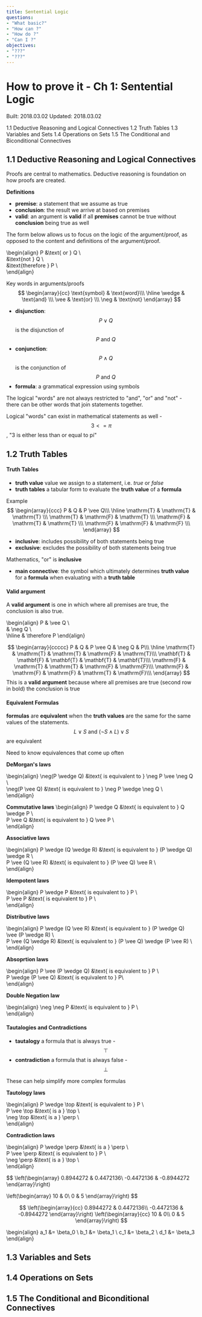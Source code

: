 ```yaml
---
title: Sentential Logic
questions:
- "What basic?"
- "How can ?"
- "How do ?"
- "Can I ?"
objectives:
- "???"
- "???"
---
```

# How to prove it - Ch 1: Sentential Logic

Built: 2018.03.02
Updated: 2018.03.02

1.1 Deductive Reasoning and Logical Connectives
1.2 Truth Tables
1.3 Variables and Sets
1.4 Operations on Sets
1.5 The Conditional and Biconditional Connectives

## 1.1 Deductive Reasoning and Logical Connectives

Proofs are central to mathematics. Deductive reasoning is foundation on how proofs are created.

**Definitions**
- **premise**: a statement that we assume as true 
- **conclusion**: the result we arrive at based on premises
- **valid**: an argument is **valid** if all **premises** cannot be true without **conclusion** being true as well

The form below allows us to focus on the logic of the argument/proof, as opposed to the content and definitions of the argument/proof.


\begin{align}
P &\text{ or } Q \\\
  &\text{not } Q \\\
  &\text{therefore } P \\\
\end{align}

Key words in arguments/proofs
$$
\begin{array}{cc}
\text{symbol} & \text{word}\\\
\hline
\wedge & \text{and} \\\
\vee & \text{or} \\\
\neg & \text{not}
\end{array}
$$
- **disjunction**: $$P \vee Q$$ is the disjunction of $$P \text{ and } Q$$
- **conjunction**: $$P \wedge Q$$ is the conjunction of $$P \text{ and } Q$$
- **formula**: a grammatical expression using symbols

The logical "words" are not always restricted to "and", "or" and "not" - there can be other words that join statements together.

Logical "words" can exist in mathematical statements as well - $$3 <= \pi$$, "3 is either less than or equal to pi"


## 1.2 Truth Tables

#### Truth Tables
- **truth value** value we assign to a statement, i.e. *true* or *false*
- **truth tables** a tabular form to evaluate the **truth value** of a **formula**

Example
$$
\begin{array}{ccc}
P & Q & P \vee Q\\\
\hline
\mathrm{T} & \mathrm{T} & \mathrm{T} \\\
\mathrm{T} & \mathrm{F} & \mathrm{T} \\\
\mathrm{F} & \mathrm{T} & \mathrm{T} \\\
\mathrm{F} & \mathrm{F} & \mathrm{F} \\\
\end{array}
$$
- **inclusive**: includes possibility of both statements being true
- **exclusive**: excludes the possibility of both statements being true

Mathematics, "or" is **inclusive**

- **main connective**: the symbol which ultimately determines **truth value** for a **formula** when evaluating with a **truth table**


#### Valid argument
A **valid argument** is one in which where all premises are true, the conclusion is also true.

\begin{align}
P & \vee Q \\\
& \neg Q \\\
\hline
& \therefore P
\end{align}


$$
\begin{array}{ccccc}
P & Q & P \vee Q & \neg Q & P\\\
\hline
\mathrm{T} & \mathrm{T} & \mathrm{T} & \mathrm{F} & \mathrm{T}\\\
\mathbf{T} & \mathbf{F} & \mathbf{T} & \mathbf{T} & \mathbf{T}\\\
\mathrm{F} & \mathrm{T} & \mathrm{T} & \mathrm{F} & \mathrm{F}\\\
\mathrm{F} & \mathrm{F} & \mathrm{F} & \mathrm{T} & \mathrm{F}\\\
\end{array}
$$
This is a **valid argument** because where all premises are true (second row in bold) the conclusion is true

#### Equivalent Formulas
**formulas** are **equivalent** when the **truth values** are the same for the same values of the statements. $$L \vee S \text{ and } (\neg S \wedge L) \vee S$$ are equivalent

Need to know equivalences that come up often

**DeMorgan's laws**

\begin{align}
\neg(P \wedge Q) &\text{ is equivalent to } \neg P \vee \neg Q \\\
\neg(P \vee Q) &\text{ is equivalent to } \neg P \wedge \neg Q \\\
\end{align}

**Commutative laws**
\begin{align}
P \wedge Q &\text{ is equivalent to } Q \wedge P \\\
P \vee Q &\text{ is equivalent to } Q \vee P \\\
\end{align}


**Associative laws**

\begin{align}
P \wedge (Q \wedge R) &\text{ is equivalent to } (P \wedge Q) \wedge R \\\
P \vee (Q \vee R) &\text{ is equivalent to } (P \vee Q) \vee R \\\
\end{align}


**Idempotent laws**

\begin{align}
P \wedge P &\text{ is equivalent to } P \\\
P \vee P &\text{ is equivalent to } P  \\\
\end{align}


**Distributive laws**

\begin{align}
P \wedge (Q \vee R) &\text{ is equivalent to } (P \wedge Q) \vee (P \wedge R) \\\
P \vee (Q \wedge R) &\text{ is equivalent to } (P \vee Q) \wedge (P \vee R) \\\
\end{align}


**Absoprtion laws**

\begin{align}
P \vee (P \wedge Q) &\text{ is equivalent to } P \\\
P \wedge (P \vee Q) &\text{ is equivalent to } P\\\
\end{align}


**Double Negation law**

\begin{align}
\neg \neg P &\text{ is equivalent to } P \\\
\end{align}


#### Tautalogies and Contradictions
- **tautalogy** a formula that is always true - $$\top$$
- **contradiction** a formula that is always false - $$\perp$$

These can help simplify more complex formulas

**Tautology laws**

\begin{align}
P \wedge \top &\text{ is equivalent to } P \\\
P \vee \top &\text{ is a } \top \\\
\neg \top &\text{ is a } \perp \\\
\end{align}


**Contradiction laws**

\begin{align}
P \wedge \perp &\text{ is a } \perp \\\
P \vee \perp &\text{ is equivalent to } P \\\
\neg \perp &\text{ is a } \top \\\
\end{align}

$$
\left(\begin{array}
0.8944272 & 0.4472136\\
-0.4472136 & -0.8944272
\end{array}\right\)

\left(\begin{array}
10 & 0\\
0 & 5
\end{array}\right)
$$

$$
\left(\begin{array}{cc} 
0.8944272 & 0.4472136\\
-0.4472136 & -0.8944272
\end{array}\right)
\left(\begin{array}{cc} 
10 & 0\\ 
0 & 5
\end{array}\right)
$$


\begin{align}
a_1 &= \beta_0 \\
b_1 &= \beta_1 \\
c_1 &= \beta_2 \\
d_1 &= \beta_3
\end{align}


## 1.3 Variables and Sets
## 1.4 Operations on Sets
## 1.5 The Conditional and Biconditional Connectives